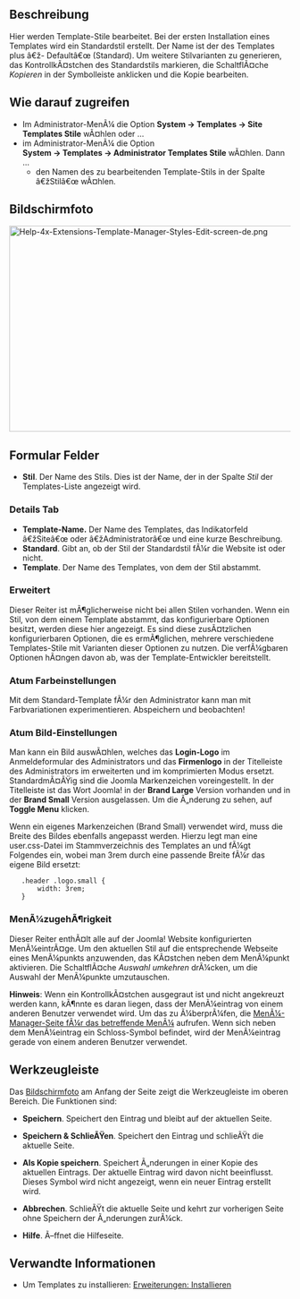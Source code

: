 <!-- Display title: Templates: Edit Style -->

## Beschreibung

Hier werden Template-Stile bearbeitet. Bei der ersten Installation eines
Templates wird ein Standardstil erstellt. Der Name ist der des Templates
plus â€ž- Defaultâ€œ (Standard). Um weitere Stilvarianten zu generieren,
das KontrollkÃ¤stchen des Standardstils markieren, die SchaltflÃ¤che
*Kopieren* in der Symbolleiste anklicken und die Kopie bearbeiten.

## Wie darauf zugreifen

- Im Administrator-MenÃ¼ die Option **System **→** Templates **→** Site
  Templates Stile** wÃ¤hlen oder ...
- im Administrator-MenÃ¼ die Option
  **System **→** Templates **→** Administrator Templates Stile**
  wÃ¤hlen. Dann ...
  - den Namen des zu bearbeitenden Template-Stils in der Spalte
    â€žStilâ€œ wÃ¤hlen.

## Bildschirmfoto

<img
src="https://docs.joomla.org/images/thumb/f/f3/Help-4x-Extensions-Template-Manager-Styles-Edit-screen-de.png/800px-Help-4x-Extensions-Template-Manager-Styles-Edit-screen-de.png"
decoding="async"
srcset="https://docs.joomla.org/images/thumb/f/f3/Help-4x-Extensions-Template-Manager-Styles-Edit-screen-de.png/1200px-Help-4x-Extensions-Template-Manager-Styles-Edit-screen-de.png 1.5x, https://docs.joomla.org/images/f/f3/Help-4x-Extensions-Template-Manager-Styles-Edit-screen-de.png 2x"
data-file-width="1498" data-file-height="689" width="800" height="368"
alt="Help-4x-Extensions-Template-Manager-Styles-Edit-screen-de.png" />

## Formular Felder

- **Stil**. Der Name des Stils. Dies ist der Name, der in der Spalte
  *Stil* der Templates-Liste angezeigt wird.

### Details Tab

- **Template-Name.** Der Name des Templates, das Indikatorfeld
  â€žSiteâ€œ oder â€žAdministratorâ€œ und eine kurze Beschreibung.
- **Standard**. Gibt an, ob der Stil der Standardstil fÃ¼r die Website
  ist oder nicht.
- **Template**. Der Name des Templates, von dem der Stil abstammt.

### Erweitert

Dieser Reiter ist mÃ¶glicherweise nicht bei allen Stilen vorhanden. Wenn
ein Stil, von dem einem Template abstammt, das konfigurierbare Optionen
besitzt, werden diese hier angezeigt. Es sind diese zusÃ¤tzlichen
konfigurierbaren Optionen, die es ermÃ¶glichen, mehrere verschiedene
Templates-Stile mit Varianten dieser Optionen zu nutzen. Die
verfÃ¼gbaren Optionen hÃ¤ngen davon ab, was der Template-Entwickler
bereitstellt.

### Atum Farbeinstellungen

Mit dem Standard-Template fÃ¼r den Administrator kann man mit
Farbvariationen experimentieren. Abspeichern und beobachten!

### Atum Bild-Einstellungen

Man kann ein Bild auswÃ¤hlen, welches das **Login-Logo** im
Anmeldeformular des Administrators und das **Firmenlogo** in der
Titelleiste des Administrators im erweiterten und im komprimierten Modus
ersetzt. StandardmÃ¤ÃŸig sind die Joomla Markenzeichen voreingestellt.
In der Titelleiste ist das Wort Joomla! in der **Brand Large** Version
vorhanden und in der **Brand Small** Version ausgelassen. Um die
Ã„nderung zu sehen, auf **Toggle Menu** klicken.

Wenn ein eigenes Markenzeichen (Brand Small) verwendet wird, muss die
Breite des Bildes ebenfalls angepasst werden. Hierzu legt man eine
user.css-Datei im Stammverzeichnis des Templates an und fÃ¼gt Folgendes
ein, wobei man 3rem durch eine passende Breite fÃ¼r das eigene Bild
ersetzt:

       .header .logo.small {
           width: 3rem;
       }

### MenÃ¼zugehÃ¶rigkeit

Dieser Reiter enthÃ¤lt alle auf der Joomla! Website konfigurierten
MenÃ¼eintrÃ¤ge. Um den aktuellen Stil auf die entsprechende Webseite
eines MenÃ¼punkts anzuwenden, das KÃ¤stchen neben dem MenÃ¼punkt
aktivieren. Die SchaltflÃ¤che *Auswahl umkehren* drÃ¼cken, um die
Auswahl der MenÃ¼punkte umzutauschen.

**Hinweis**: Wenn ein KontrollkÃ¤stchen ausgegraut ist und nicht
angekreuzt werden kann, kÃ¶nnte es daran liegen, dass der MenÃ¼eintrag
von einem anderen Benutzer verwendet wird. Um das zu Ã¼berprÃ¼fen, die
[MenÃ¼-Manager-Seite fÃ¼r das betreffende
MenÃ¼](https://docs.joomla.org/Help4.x:Menus:_Items/de "Help4.x:Menus: Items/de")
aufrufen. Wenn sich neben dem MenÃ¼eintrag ein Schloss-Symbol befindet,
wird der MenÃ¼eintrag gerade von einem anderen Benutzer verwendet.

## Werkzeugleiste

Das [Bildschirmfoto](#Bildschirmfoto) am Anfang der Seite zeigt die
Werkzeugleiste im oberen Bereich. Die Funktionen sind:

- **Speichern**. Speichert den Eintrag und bleibt auf der aktuellen
  Seite.

<!-- -->

- **Speichern & SchlieÃŸen**. Speichert den Eintrag und schlieÃŸt die
  aktuelle Seite.

<!-- -->

- **Als Kopie speichern**. Speichert Ã„nderungen in einer Kopie des
  aktuellen Eintrags. Der aktuelle Eintrag wird davon nicht beeinflusst.
  Dieses Symbol wird nicht angezeigt, wenn ein neuer Eintrag erstellt
  wird.

<!-- -->

- **Abbrechen**. SchlieÃŸt die aktuelle Seite und kehrt zur vorherigen
  Seite ohne Speichern der Ã„nderungen zurÃ¼ck.

<!-- -->

- **Hilfe**. Ã–ffnet die Hilfeseite.

## Verwandte Informationen

- Um Templates zu installieren: [Erweiterungen:
  Installieren](https://docs.joomla.org/Help4.x:Extensions:_Install/de "Help4.x:Extensions: Install/de")
